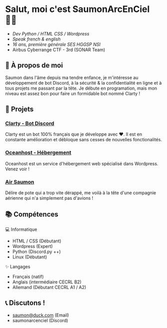 # Salut, moi c'est SaumonArcEnCiel 👋🏻
- _Dev Python / HTML CSS / Wordpress_
- _Speak french & english_
- _16 ans, première générale SES HGGSP NSI_
- Airbus Cyberrange CTF - 3rd (SONAR Team)


## 🍣 À propos de moi

Saumon dans l'âme depuis ma tendre enfance, je m'intéresse au développement de bot Discord, à la sécurité & la confidentialité en ligne et à tous projets me passant par la tête. Je débute en programation, mais mon niveau est assez bon pour faire un formidable bot nommé Clarty !

## 👀 Projets

### [Clarty - Bot Discord](https://clarty.org)

Clarty est un bot 100% français que je développe avec ❤. Il est en constante amélioration et débloque sans cesses de nouvelles fonctionalités. 

### [Oceanhost - Hébergement](https://oceanhost.fr/)

Oceanhost est un service d'hébergement web spécialisé dans Wordpress. Venez voir !
### [Air Saumon](https://air-saumon.com)

Délire de pote qui a trop vite dérappé, me voilà à la tête d'une compagnie aérienne qui n'a simplement pas d'avions !


## 📚 Compétences

💻 Informatique
- HTML / CSS (Débutant)
- Wordpress (Expert)
- Python (Discord.py ++)
- Linux (Débutant)

✨ Langages
- Français (natif)
- Anglais (intermédiaire CECRL B2)
- Allemand (Débutant CECRL A1 / A2)

## 📞 Discutons !

- saumon@duck.com (Email)
- saumonarcenciel (Discord)


